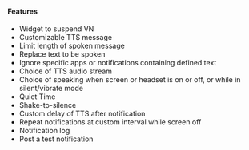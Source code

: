 #### Features
- Widget to suspend VN
- Customizable TTS message
- Limit length of spoken message
- Replace text to be spoken
- Ignore specific apps or notifications containing defined text
- Choice of TTS audio stream
- Choice of speaking when screen or headset is on or off, or while in silent/vibrate mode
- Quiet Time
- Shake-to-silence
- Custom delay of TTS after notification
- Repeat notifications at custom interval while screen off
- Notification log
- Post a test notification
